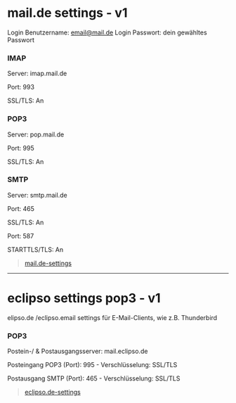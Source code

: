 # mail.de settings - v1

Login Benutzername: email@mail.de
Login Passwort: dein gewähltes Passwort


### IMAP
Server: imap.mail.de

Port: 993

SSL/TLS: An

### POP3
Server: pop.mail.de

Port: 995

SSL/TLS: An


### SMTP
Server: smtp.mail.de

Port: 465

SSL/TLS: An

Port: 587

STARTTLS/TLS: An


> [mail.de-settings](https://mail.de/de/hilfe/nachrichten/externe_e-mail_clients/pop3-imap_einstellungen)



--------------------------------------------------------------------------------



# eclipso settings pop3 - v1

elipso.de /eclipso.email settings für E-Mail-Clients, wie z.B. Thunderbird

### POP3


Postein-/ & Postausgangsserver: mail.eclipso.de

Posteingang POP3 (Port): 995 - Verschlüsselung: SSL/TLS

Postausgang SMTP (Port): 465 - Verschlüsselung: SSL/TLS


> [eclipso.de-settings](https://www.eclipso.de/faq/e-mail/einrichtung-pop3-mit-mozilla-thunderbird)
